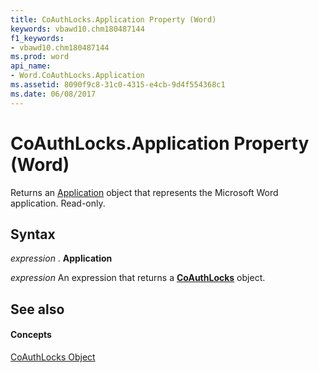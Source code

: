 ```yaml
---
title: CoAuthLocks.Application Property (Word)
keywords: vbawd10.chm180487144
f1_keywords:
- vbawd10.chm180487144
ms.prod: word
api_name:
- Word.CoAuthLocks.Application
ms.assetid: 8090f9c8-31c0-4315-e4cb-9d4f554368c1
ms.date: 06/08/2017
---
```



# CoAuthLocks.Application Property (Word)

Returns an [Application](Word.Application.md) object that represents the Microsoft Word application. Read-only.


## Syntax

 _expression_ . **Application**

 _expression_ An expression that returns a **[CoAuthLocks](Word.CoAuthLocks.md)** object.


## See also


#### Concepts


[CoAuthLocks Object](Word.CoAuthLocks.md)

